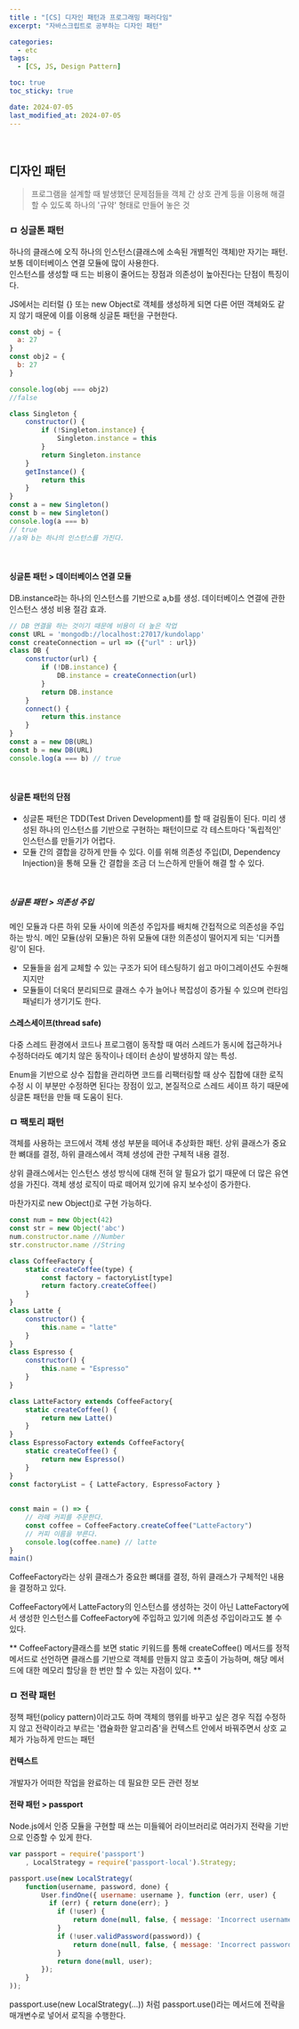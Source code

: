 ```yaml
---
title : "[CS] 디자인 패턴과 프로그래밍 패러다임"
excerpt: "자바스크립트로 공부하는 디자인 패턴"

categories:
  - etc
tags:
  - [CS, JS, Design Pattern]

toc: true
toc_sticky: true

date: 2024-07-05
last_modified_at: 2024-07-05
---
```

<br>

## 디자인 패턴

> 프로그램을 설계할 때 발생했던 문제점들을 객체 간 상호 관계 등을 이용해 해결할 수 있도록 하나의 '규약' 형태로 만들어 놓은 것

### ㅁ 싱글톤 패턴

하나의 클래스에 오직 하나의 인스턴스(클래스에 소속된 개별적인 객체)만 자기는 패턴. 보통 데이터베이스 연결 모듈에 많이 사용한다.
<br/>
인스턴스를 생성할 때 드는 비용이 줄어드는 장점과 의존성이 높아진다는 단점이 특징이다.

JS에서는 리터럴 {} 또는 new Object로 객체를 생성하게 되면 다른 어떤 객체와도 같지 않기 때문에 이를 이용해 싱글톤 패턴을 구현한다.

```js
const obj = {
  a: 27
}
const obj2 = {
  b: 27
}

console.log(obj === obj2)
//false
```

```js
class Singleton {
    constructor() {
        if (!Singleton.instance) {
            Singleton.instance = this
        }
        return Singleton.instance
    }
    getInstance() {
        return this 
    }
}
const a = new Singleton()
const b = new Singleton() 
console.log(a === b)
// true 
//a와 b는 하나의 인스턴스를 가진다.
```

<br/>

#### 싱글톤 패턴 > 데이터베이스 연결 모듈
DB.instance라는 하나의 인스턴스를 기반으로 a,b를 생성. 데이터베이스 연결에 관한 인스턴스 생성 비용 절감 효과.

```js
// DB 연결을 하는 것이기 때문에 비용이 더 높은 작업 
const URL = 'mongodb://localhost:27017/kundolapp' 
const createConnection = url => ({"url" : url})    
class DB {
    constructor(url) {
        if (!DB.instance) { 
            DB.instance = createConnection(url)
        }
        return DB.instance
    }
    connect() {
        return this.instance
    }
}
const a = new DB(URL)
const b = new DB(URL) 
console.log(a === b) // true
```
<br/>

#### 싱글톤 패턴의 단점

- 싱글톤 패턴은 TDD(Test Driven Development)를 할 때 걸림돌이 된다. 미리 생성된 하나의 인스턴스를 기반으로 구현하는 패턴이므로 각 테스트마다 '독립적인' 인스턴스를 만들기가 어렵다.
- 모듈 간의 결합을 강하게 만들 수 있다. 이를 위해 의존성 주입(DI, Dependency Injection)을 통해 모듈 간 결합을 조금 더 느슨하게 만들어 해결 할 수 있다.

<br/>

##### 싱글톤 패턴 > 의존성 주입


메인 모듈과 다른 하위 모듈 사이에 의존성 주입자를 배치해 간접적으로 의존성을 주입하는 방식. 메인 모듈(상위 모듈)은 하위 모듈에 대한 의존성이 떨어지게 되는 '디커플링'이 된다.
- 모듈들을 쉽게 교체할 수 있는 구조가 되어 테스팅하기 쉽고 마이그레이션도 수원해지지만
- 모듈들이 더욱더 분리되므로 클래스 수가 늘어나 복잡성이 증가될 수 있으며 런타임 패널티가 생기기도 한다.

#### 스레스세이프(thread safe)
다중 스레드 환경에서 코드나 프로그램이 동작할 때 여러 스레드가 동시에 접근하거나 수정하더라도 예기치 않은 동작이나 데이터 손상이 발생하지 않는 특성.

Enum을 기반으로 상수 집합을 관리하면 코드를 리팩터링할 때 상수 집합에 대한 로직 수정 시 이 부분만 수정하면 된다는 장점이 있고, 본질적으로 스레드 세이프 하기 때문에 싱글톤 패턴을 만들 때 도움이 된다.
<br/>

### ㅁ 팩토리 패턴

객체를 사용하는 코드에서 객체 생성 부분을 떼어내 추상화한 패턴. 상위 클래스가 중요한 뼈대를 결정, 하위 클래스에서 객체 생성에 관한 구체적 내용 결정.

상위 클래스에서는 인스턴스 생성 방식에 대해 전혀 알 필요가 없기 때문에 더 많은 유연성을 가진다. 객체 생성 로직이 따로 떼어져 있기에 유지 보수성이 증가한다.

마찬가지로 new Object()로 구현 가능하다.

```js
const num = new Object(42)
const str = new Object('abc')
num.constructor.name //Number
str.constructor.name //String
```

```js
class CoffeeFactory {
    static createCoffee(type) {
        const factory = factoryList[type]
        return factory.createCoffee()
    }
}   
class Latte {
    constructor() {
        this.name = "latte"
    }
}
class Espresso {
    constructor() {
        this.name = "Espresso"
    }
} 

class LatteFactory extends CoffeeFactory{
    static createCoffee() {
        return new Latte()
    }
}
class EspressoFactory extends CoffeeFactory{
    static createCoffee() {
        return new Espresso()
    }
}
const factoryList = { LatteFactory, EspressoFactory } 
 
 
const main = () => {
    // 라떼 커피를 주문한다.  
    const coffee = CoffeeFactory.createCoffee("LatteFactory")  
    // 커피 이름을 부른다.  
    console.log(coffee.name) // latte
}
main()
```

CoffeeFactory라는 상위 클래스가 중요한 뼈대를 결정, 하위 클래스가 구체적인 내용을 결정하고 있다.


CoffeeFactory에서 LatteFactory의 인스턴스를 생성하는 것이 아닌 LatteFactory에서 생성한 인스턴스를 CoffeeFactory에 주입하고 있기에 의존성 주입이라고도 볼 수 있다.

** CoffeeFactory클래스를 보면 static 키워드를 통해 createCoffee() 메서드를 정적메서드로 선언하면 클래스를 기반으로 객체를 만들지 않고 호출이 가능하며, 해당 메서드에 대한 메모리 할당을 한 번만 할 수 있는 자점이 있다. **


### ㅁ 전략 패턴

정책 패턴(policy pattern)이라고도 하며 객체의 행위를 바꾸고 싶은 경우 직접 수정하지 않고 전략이라고 부르는 '캡슐화한 알고리즘'을 컨텍스트 안에서 바꿔주면서 상호 교체가 가능하게 만드는 패턴

#### 컨텍스트
개발자가 어떠한 작업을 완료하는 데 필요한 모든 관련 정보


#### 전략 패턴 > passport

Node.js에서 인증 모듈을 구현할 때 쓰는 미들웨어 라이브러리로 여러가지 전략을 기반으로 인증할 수 있게 한다.

```js
var passport = require('passport')
    , LocalStrategy = require('passport-local').Strategy;

passport.use(new LocalStrategy(
    function(username, password, done) {
        User.findOne({ username: username }, function (err, user) {
          if (err) { return done(err); }
            if (!user) {
                return done(null, false, { message: 'Incorrect username.' });
            }
            if (!user.validPassword(password)) {
                return done(null, false, { message: 'Incorrect password.' });
            }
            return done(null, user);
        });
    }
));
```

passport.use(new LocalStrategy(...)) 처럼 passport.use()라는 메서드에 전략을 매개변수로 넣어서 로직을 수행한다.

